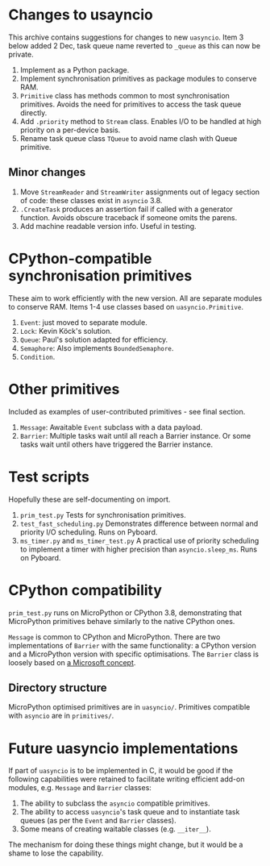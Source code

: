 # Changes to usayncio

This archive contains suggestions for changes to new `uasyncio`. Item 3 below
added 2 Dec, task queue name reverted to `_queue` as this can now be private.

 1. Implement as a Python package.
 2. Implement synchronisation primitives as package modules to conserve RAM.
 3. `Primitive` class has methods common to most synchronisation primitives.
 Avoids the need for primitives to access the task queue directly.
 4. Add `.priority` method to `Stream` class. Enables I/O to be handled at high
 priority on a per-device basis.
 5. Rename task queue class `TQueue` to avoid name clash with Queue primitive.

## Minor changes

 1. Move `StreamReader` and `StreamWriter` assignments out of legacy section of
 code: these classes exist in `asyncio` 3.8.
 2. `.CreateTask` produces an assertion fail if called with a generator function.
 Avoids obscure traceback if someone omits the parens.
 3. Add machine readable version info. Useful in testing.

# CPython-compatible synchronisation primitives

These aim to work efficiently with the new version. All are separate modules to
conserve RAM. Items 1-4 use classes based on `uasyncio.Primitive`.

 1. `Event`: just moved to separate module.
 2. `Lock`: Kevin Köck's solution.
 3. `Queue`: Paul's solution adapted for efficiency.
 4. `Semaphore`: Also implements `BoundedSemaphore`.
 5. `Condition`.

# Other primitives

Included as examples of user-contributed primitives - see final section.

 1. `Message`: Awaitable `Event` subclass with a data payload.
 2. `Barrier`: Multiple tasks wait until all reach a Barrier instance. Or some
 tasks wait until others have triggered the Barrier instance.

# Test scripts

Hopefully these are self-documenting on import.

 1. `prim_test.py` Tests for synchronisation primitives.
 2. `test_fast_scheduling.py` Demonstrates difference between normal and priority
 I/O scheduling. Runs on Pyboard.
 3. `ms_timer.py` and `ms_timer_test.py` A practical use of priority scheduling to
 implement a timer with higher precision than `asyncio.sleep_ms`. Runs on Pyboard.

# CPython compatibility

`prim_test.py` runs on MicroPython or CPython 3.8, demonstrating that MicroPython
primitives behave similarly to the native CPython ones.

`Message` is common to CPython and MicroPython.
There are two implementations of `Barrier` with the same functionality: a CPython
version and a MicroPython version with specific optimisations. The `Barrier` class
is loosely based on
[a Microsoft concept](https://docs.microsoft.com/en-us/windows/win32/sync/synchronization-barriers).

## Directory structure

MicroPython optimised primitives are in `uasyncio/`. Primitives compatible with
`asyncio` are in `primitives/`.

# Future uasyncio implementations

If part of `uasyncio` is to be implemented in C, it would be good if the following
capabilities were retained to facilitate writing efficient add-on modules, e.g.
`Message` and `Barrier` classes:
 1. The ability to subclass the `asyncio` compatible primitives.
 2. The ability to access `uasyncio`'s task queue and to instantiate task queues
 (as per the `Event` and `Barrier` classes).
 3. Some means of creating waitable classes (e.g. `__iter__`).

The mechanism for doing these things might change, but it would be a shame to lose
the capability.
